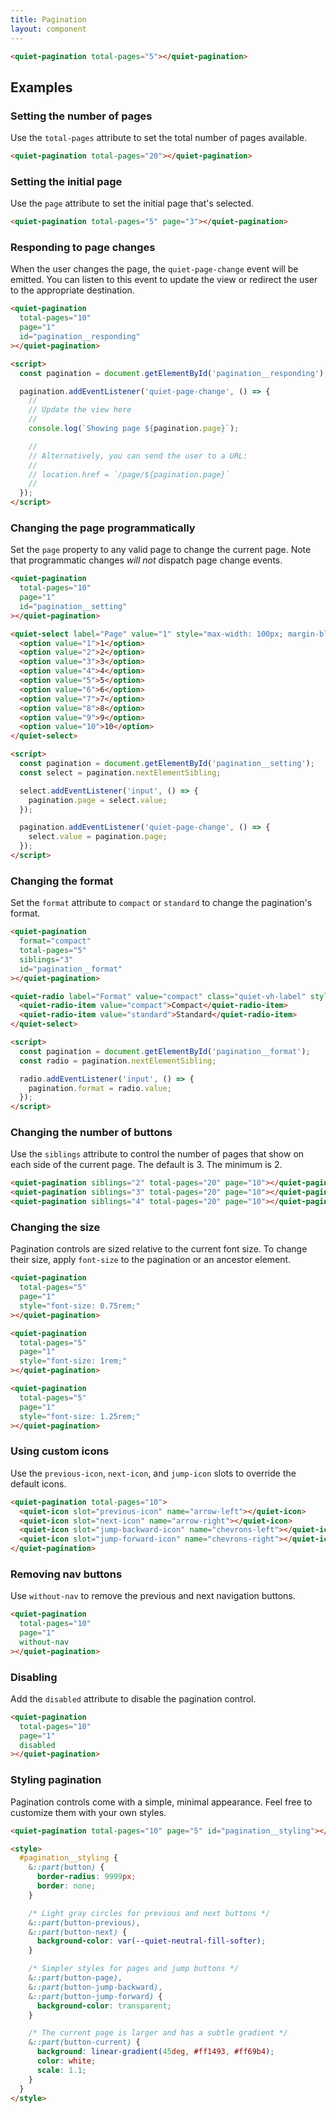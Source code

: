 ```yaml
---
title: Pagination
layout: component
---
```


```html {.example}
<quiet-pagination total-pages="5"></quiet-pagination>
```

## Examples

### Setting the number of pages

Use the `total-pages` attribute to set the total number of pages available.

```html {.example}
<quiet-pagination total-pages="20"></quiet-pagination>
```

### Setting the initial page

Use the `page` attribute to set the initial page that's selected.

```html {.example}
<quiet-pagination total-pages="5" page="3"></quiet-pagination>
```

### Responding to page changes

When the user changes the page, the `quiet-page-change` event will be emitted. You can listen to this event to update the view or redirect the user to the appropriate destination.

```html {.example}
<quiet-pagination 
  total-pages="10" 
  page="1" 
  id="pagination__responding"
></quiet-pagination>

<script>
  const pagination = document.getElementById('pagination__responding');

  pagination.addEventListener('quiet-page-change', () => {
    //
    // Update the view here
    //
    console.log(`Showing page ${pagination.page}`);

    //
    // Alternatively, you can send the user to a URL:
    //
    // location.href = `/page/${pagination.page}`
    //
  });
</script>
```

### Changing the page programmatically

Set the `page` property to any valid page to change the current page. Note that programmatic changes _will not_ dispatch page change events.

```html {.example}
<quiet-pagination 
  total-pages="10" 
  page="1"
  id="pagination__setting"
></quiet-pagination>

<quiet-select label="Page" value="1" style="max-width: 100px; margin-block-start: 1.5rem;">
  <option value="1">1</option>
  <option value="2">2</option>
  <option value="3">3</option>
  <option value="4">4</option>
  <option value="5">5</option>
  <option value="6">6</option>
  <option value="7">7</option>
  <option value="8">8</option>
  <option value="9">9</option>
  <option value="10">10</option>
</quiet-select>

<script>
  const pagination = document.getElementById('pagination__setting');
  const select = pagination.nextElementSibling;

  select.addEventListener('input', () => {
    pagination.page = select.value;
  });

  pagination.addEventListener('quiet-page-change', () => {
    select.value = pagination.page;
  });
</script>
```

### Changing the format

Set the `format` attribute to `compact` or `standard` to change the pagination's format.

```html {.example}
<quiet-pagination 
  format="compact"
  total-pages="5"
  siblings="3"
  id="pagination__format"
></quiet-pagination>

<quiet-radio label="Format" value="compact" class="quiet-vh-label" style="margin-block-start: 1.5rem;">
  <quiet-radio-item value="compact">Compact</quiet-radio-item>
  <quiet-radio-item value="standard">Standard</quiet-radio-item>
</quiet-select>

<script>
  const pagination = document.getElementById('pagination__format');
  const radio = pagination.nextElementSibling;

  radio.addEventListener('input', () => {
    pagination.format = radio.value;
  });  
</script>
```

### Changing the number of buttons

Use the `siblings` attribute to control the number of pages that show on each side of the current page. The default is 3. The minimum is 2.

```html {.example .flex-col}
<quiet-pagination siblings="2" total-pages="20" page="10"></quiet-pagination>
<quiet-pagination siblings="3" total-pages="20" page="10"></quiet-pagination>
<quiet-pagination siblings="4" total-pages="20" page="10"></quiet-pagination>
```

### Changing the size

Pagination controls are sized relative to the current font size. To change their size, apply `font-size` to the pagination or an ancestor element.

```html {.example .flex-col}
<quiet-pagination 
  total-pages="5"
  page="1"
  style="font-size: 0.75rem;"
></quiet-pagination>

<quiet-pagination 
  total-pages="5"
  page="1"
  style="font-size: 1rem;"
></quiet-pagination>

<quiet-pagination 
  total-pages="5"
  page="1"
  style="font-size: 1.25rem;"
></quiet-pagination>
```

### Using custom icons

Use the `previous-icon`, `next-icon`, and `jump-icon` slots to override the default icons.

```html {.example}
<quiet-pagination total-pages="10">
  <quiet-icon slot="previous-icon" name="arrow-left"></quiet-icon>
  <quiet-icon slot="next-icon" name="arrow-right"></quiet-icon>
  <quiet-icon slot="jump-backward-icon" name="chevrons-left"></quiet-icon>
  <quiet-icon slot="jump-forward-icon" name="chevrons-right"></quiet-icon>
</quiet-pagination>
```

### Removing nav buttons

Use `without-nav` to remove the previous and next navigation buttons.

```html {.example}
<quiet-pagination 
  total-pages="10"
  page="1"
  without-nav
></quiet-pagination>
```

### Disabling

Add the `disabled` attribute to disable the pagination control.

```html {.example}
<quiet-pagination 
  total-pages="10"
  page="1"
  disabled
></quiet-pagination>
```

### Styling pagination

Pagination controls come with a simple, minimal appearance. Feel free to customize them with your own styles.


```html {.example .flex-col}
<quiet-pagination total-pages="10" page="5" id="pagination__styling"></quiet-pagination>

<style>
  #pagination__styling {
    &::part(button) {
      border-radius: 9999px;
      border: none;
    }

    /* Light gray circles for previous and next buttons */
    &::part(button-previous),
    &::part(button-next) {
      background-color: var(--quiet-neutral-fill-softer);
    }

    /* Simpler styles for pages and jump buttons */
    &::part(button-page),
    &::part(button-jump-backward),
    &::part(button-jump-forward) {
      background-color: transparent;
    }

    /* The current page is larger and has a subtle gradient */
    &::part(button-current) {
      background: linear-gradient(45deg, #ff1493, #ff69b4);
      color: white;
      scale: 1.1;
    }
  }
</style>
```

